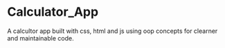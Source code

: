 # Calculator_App
A calcultor app built with css, html and js using oop concepts for clearner and maintainable code.
